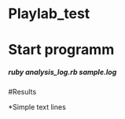 # Playlab_test

# Start programm

##### <a name="CodeBlocks"></a> ruby analysis_log.rb sample.log

#Results

*Simple text lines

